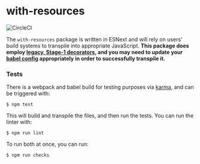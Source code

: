 # with-resources

![CircleCI](https://circleci.com/gh/SiftScience/with-resources/tree/master.svg?style=svg&circle-token=45a34426d0ed2c954ed07b8ce27248aa6f93cb06)

The `with-resources` package is written in ESNext and will rely on users' build systems to transpile into appropriate JavaScript.
**This package does employ [legacy, Stage-1 decorators](https://github.com/tc39/proposal-decorators/blob/master/previous/METAPROGRAMMING.md),
and you may need to update your [babel config](https://babeljs.io/docs/en/babel-plugin-proposal-decorators#legacy) appropriately in order to successfully transpile it.**

### Tests
There is a webpack and babel build for testing purposes via [karma](https://karma-runner.github.io), and can be triggered with:

`$ npm test`

This will build and transpile the files, and then run the tests. You can run the linter with:

`$ npm run lint`

To run both at once, you can run:

`$ npm run checks`

